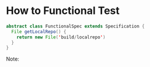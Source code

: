# How to Functional Test

```java
abstract class FunctionalSpec extends Specification {
  File getLocalRepo() {
    return new File('build/localrepo')
  }
}
```

Note:
